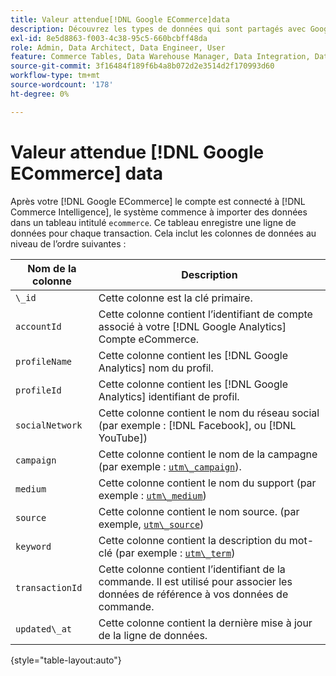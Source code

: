 ```yaml
---
title: Valeur attendue[!DNL Google ECommerce]data
description: Découvrez les types de données qui sont partagés avec Google Commerce.
exl-id: 8e5d8863-f003-4c38-95c5-660bcbff48da
role: Admin, Data Architect, Data Engineer, User
feature: Commerce Tables, Data Warehouse Manager, Data Integration, Data Import/Export
source-git-commit: 3f16484f189f6b4a8b072d2e3514d2f170993d60
workflow-type: tm+mt
source-wordcount: '178'
ht-degree: 0%

---
```


# Valeur attendue [!DNL Google ECommerce] data

Après votre [!DNL Google ECommerce] le compte est connecté à [!DNL Commerce Intelligence], le système commence à importer des données dans un tableau intitulé `ecommerce`. Ce tableau enregistre une ligne de données pour chaque transaction. Cela inclut les colonnes de données au niveau de l’ordre suivantes :

| Nom de la colonne | Description |
|-----|-----|
| `\_id` | Cette colonne est la clé primaire. |
| `accountId` | Cette colonne contient l’identifiant de compte associé à votre [!DNL Google Analytics] Compte eCommerce. |
| `profileName` | Cette colonne contient les [!DNL Google Analytics] nom du profil. |
| `profileId` | Cette colonne contient les [!DNL Google Analytics] identifiant de profil. |
| `socialNetwork` | Cette colonne contient le nom du réseau social (par exemple : [!DNL Facebook], ou [!DNL YouTube]) |
| `campaign` | Cette colonne contient le nom de la campagne (par exemple : [`utm\_campaign`](https://support.google.com/analytics/answer/1033867?hl=en)). |
| `medium` | Cette colonne contient le nom du support (par exemple : [`utm\_medium`](https://support.google.com/analytics/answer/1033867?hl=en)) |
| `source` | Cette colonne contient le nom source. (par exemple, [`utm\_source`](https://support.google.com/analytics/answer/1033867?hl=en)) |
| `keyword` | Cette colonne contient la description du mot-clé (par exemple : [`utm\_term`](https://support.google.com/analytics/answer/1033867?hl=en)) |
| `transactionId` | Cette colonne contient l’identifiant de la commande. Il est utilisé pour associer les données de référence à vos données de commande. |
| `updated\_at` | Cette colonne contient la dernière mise à jour de la ligne de données. |

{style="table-layout:auto"}
